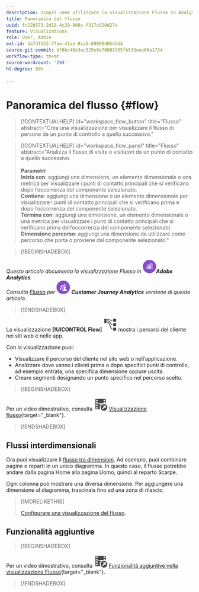 ```yaml
---
description: Scopri come utilizzare la visualizzazione Flusso in Analysis Workspace.
title: Panoramica del flusso
uuid: fc22b573-2d18-4c29-866c-f317c920d27a
feature: Visualizations
role: User, Admin
exl-id: 3a7d1552-7fae-41ae-8ca5-89800d05d3d4
source-git-commit: bf8bc40e3ec325e8e70081955fb533eee66a1734
workflow-type: tm+mt
source-wordcount: '294'
ht-degree: 80%

---
```


# Panoramica del flusso {#flow}

<!-- markdownlint-disable MD034 -->

>[!CONTEXTUALHELP]
>id="workspace_flow_button"
>title="Flusso"
>abstract="Crea una visualizzazione per visualizzare il flusso di persone da un punto di controllo a quello successivo."

>[!CONTEXTUALHELP]
>id="workspace_flow_panel"
>title="Flusso"
>abstract="Analizza il flusso di visite o visitatori da un punto di contatto a quello successivo.<br/><br/>**Parametri &#x200B;**<br/>**Inizia con**: aggiungi una dimensione, un elemento dimensionale o una metrica per visualizzare i punti di contatto principali che si verificano dopo l’occorrenza del componente selezionato.<br/>**Contiene**: aggiungi una dimensione o un elemento dimensionale per visualizzare i punti di contatto principali che si verificano prima e dopo l’occorrenza del componente selezionato.<br/>**Termina con**: aggiungi una dimensione, un elemento dimensionale o una metrica per visualizzare i punti di contatto principali che si verificano prima dell’occorrenza del componente selezionato.<br/>**Dimensione percorso**: aggiungi una dimensione da utilizzare come percorso che porta o proviene dal componente selezionato."

<!-- markdownlint-enable MD034 -->


>[!BEGINSHADEBOX]

_Questo articolo documenta la visualizzazione Flusso in_ ![AdobeAnalytics](/help/assets/icons/AdobeAnalytics.svg) _&#x200B;**Adobe Analytics**._<br/>_Consulta [Flusso](https://experienceleague.adobe.com/it/docs/analytics-platform/using/cja-workspace/visualizations/flow/flow) per_ ![CustomerJourneyAnalytics](/help/assets/icons/CustomerJourneyAnalytics.svg) _&#x200B;**Customer Journey Analytics** versione di questo articolo._

>[!ENDSHADEBOX]

La visualizzazione **[!UICONTROL Flow]** ![GraphPathing](/help/assets/icons/GraphPathing.svg) mostra i percorsi del cliente nei siti web e nelle app.

Con la visualizzazione puoi:

* Visualizzare il percorso del cliente nel sito web o nell’applicazione.
* Analizzare dove vanno i clienti prima e dopo specifici punti di controllo, ad esempio entrata, una specifica dimensione oppure uscita.
* Creare segmenti designando un punto specifico nel percorso scelto.



>[!BEGINSHADEBOX]

Per un video dimostrativo, consulta ![VideoCheckedOut](/help/assets/icons/VideoCheckedOut.svg) [Visualizzazione flusso](https://video.tv.adobe.com/v/3410742?quality=12&learn=on&captions=ita){target="_blank"}.

>[!ENDSHADEBOX]


## Flussi interdimensionali

Ora puoi visualizzare il [flusso tra dimensioni](/help/analyze/analysis-workspace/visualizations/c-flow/multi-dimensional-flow.md). Ad esempio, puoi combinare pagine e reparti in un unico diagramma. In questo caso, il flusso potrebbe andare dalla pagina Home alla pagina Uomo, quindi al reparto Scarpe.

Ogni colonna può mostrare una diversa dimensione. Per aggiungere una dimensione al diagramma, trascinala fino ad una zona di rilascio.

>[!MORELIKETHIS]
>
>[Configurare una visualizzazione del flusso](/help/analyze/analysis-workspace/visualizations/c-flow/create-flow.md).
>


## Funzionalità aggiuntive

>[!BEGINSHADEBOX]

Per un video dimostrativo, consulta ![VideoCheckedOut](/help/assets/icons/VideoCheckedOut.svg) [Funzionalità aggiuntive nella visualizzazione Flusso](https://video.tv.adobe.com/v/329884?quality=12&learn=on&captions=ita){target="_blank"}.

>[!ENDSHADEBOX]



